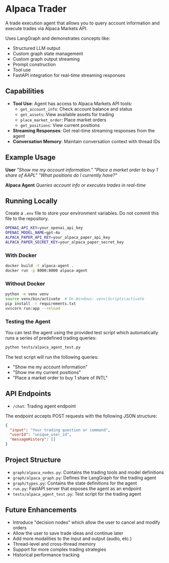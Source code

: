# Alpaca Trader

A trade execution agent that allows you to query account information and execute trades via Alpaca Markets API.

Uses LangGraph and demonstrates concepts like:
- Structured LLM output
- Custom graph state management
- Custom graph output streaming
- Prompt construction
- Tool use
- FastAPI integration for real-time streaming responses

## Capabilities

- **Tool Use**: Agent has access to Alpaca Markets API tools:
  - `get_account_info`: Check account balance and status
  - `get_assets`: View available assets for trading
  - `place_market_order`: Place market orders
  - `get_positions`: View current positions
- **Streaming Responses**: Get real-time streaming responses from the agent
- **Conversation Memory**: Maintain conversation context with thread IDs

## Example Usage

**User**
_"Show me my account information."_
_"Place a market order to buy 1 share of AAPL"_
_"What positions do I currently have?"_

**Alpaca Agent**
_Queries account info or executes trades in real-time_

## Running Locally

Create a `.env` file to store your environment variables. Do not commit this file to the repository.

```bash
OPENAI_API_KEY=your_openai_api_key
OPENAI_MODEL_NAME=gpt-4o
ALPACA_PAPER_API_KEY=your_alpaca_paper_api_key
ALPACA_PAPER_SECRET_KEY=your_alpaca_paper_secret_key
```

### With Docker

```bash
docker build -t alpaca-agent .
docker run -p 8000:8000 alpaca-agent
```

### Without Docker

```bash
python -m venv venv
source venv/bin/activate  # On Windows: venv\Scripts\activate
pip install -r requirements.txt
uvicorn run:app --reload
```

### Testing the Agent

You can test the agent using the provided test script which automatically runs a series of predefined trading queries:

```bash
python tests/alpaca_agent_test.py
```

The test script will run the following queries:
- "Show me my account information"
- "Show me my current positions"
- "Place a market order to buy 1 share of INTL"

## API Endpoints

- `/chat`: Trading agent endpoint

The endpoint accepts POST requests with the following JSON structure:
```json
{
  "input": "Your trading question or command",
  "userId": "unique_user_id",
  "messageHistory": []
}
```

## Project Structure

- `graph/alpaca_nodes.py`: Contains the trading tools and model definitions
- `graph/alpaca_graph.py`: Defines the LangGraph for the trading agent
- `graph/types.py`: Contains the state definitions for the agent
- `run.py`: FastAPI server that exposes the agent as an endpoint
- `tests/alpaca_agent_test.py`: Test script for the trading agent

## Future Enhancements

- Introduce "decision nodes" which allow the user to cancel and modify orders
- Allow the user to save trade ideas and continue later
- Add more modalities to the input and output (audio, etc.)
- Thread-level and cross-thread memory
- Support for more complex trading strategies
- Historical performance tracking
